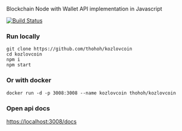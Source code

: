 Blockchain Node with Wallet API implementation in Javascript

[![Build Status](https://travis-ci.org/thohoh/kozlovcoin.svg?branch=master)](https://travis-ci.org/thohoh/kozlovcoin)

### Run locally
```
git clone https://github.com/thohoh/kozlovcoin
cd kozlovcoin
npm i
npm start
```

### Or with docker
```
docker run -d -p 3008:3008 --name kozlovcoin thohoh/kozlovcoin
```


### Open api docs 
[https://localhost:3008/docs](http://localhost:3008/docs)
